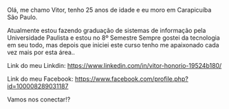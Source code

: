 Olá, me chamo Vitor, tenho 25 anos de idade e eu moro em Carapicuíba São Paulo. 

Atualmente estou fazendo graduação de sistemas de informação pela Universidade Paulista e estou no  8º Semestre
Sempre gostei da tecnologia em seu todo, mas depois que iniciei este curso tenho me apaixonado cada vez mais por esta área.. 

Link do meu Linkdin: https://www.linkedin.com/in/vitor-honorio-19524b180/

Link do meu Facebook: https://www.facebook.com/profile.php?id=100008289031187

Vamos nos conectar!?
